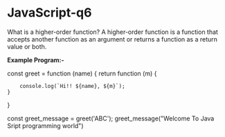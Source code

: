 # JavaScript-q6

What is a higher-order function? 
A higher-order function is a function that accepts another function as an argument or returns a function as a return value or both.

**Example Program:-**

const greet = function (name) {
    return function (m) {

        console.log(`Hi!! ${name}, ${m}`);
    }
}

const greet_message = greet('ABC');
greet_message("Welcome To Java Sript programming world")
